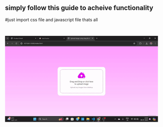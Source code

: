 <h2>simply follow this guide to acheive functionality</h2>

#just import css file and javascript file thats all
<body>
    <script src='index.js'></script>
</body>
<br/>

![load example](https://github.com/sahilshekh541/Drag-Drop-to-image-upload/blob/main/2024-07-0916-02-02-ezgif.com-video-to-gif-converter.gif)
